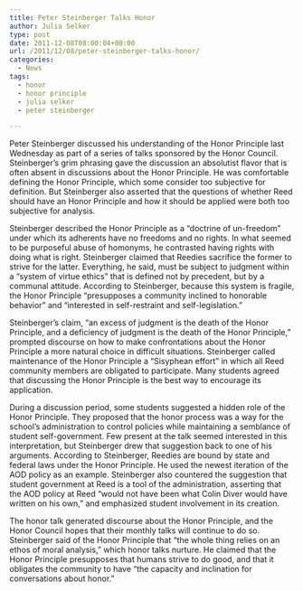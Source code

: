 ```yaml
---
title: Peter Steinberger Talks Honor
author: Julia Selker
type: post
date: 2011-12-08T08:00:04+00:00
url: /2011/12/08/peter-steinberger-talks-honor/
categories:
  - News
tags:
  - honor
  - honor principle
  - julia selker
  - peter steinberger

---
```

Peter Steinberger discussed his understanding of the Honor Principle last Wednesday as part of a series of talks sponsored by the Honor Council. Steinberger’s grim phrasing gave the discussion an absolutist flavor that is often absent in discussions about the Honor Principle. He was comfortable defining the Honor Principle, which some consider too subjective for definition. But Steinberger also asserted that the questions of whether Reed should have an Honor Principle and how it should be applied were both too subjective for analysis.

Steinberger described the Honor Principle as a “doctrine of un-freedom” under which its adherents have no freedoms and no rights. In what seemed to be purposeful abuse of homonyms, he contrasted having rights with doing what is right. Steinberger claimed that Reedies sacrifice the former to strive for the latter. Everything, he said, must be subject to judgment within a “system of virtue ethics” that is defined not by precedent, but by a communal attitude. According to Steinberger, because this system is fragile, the Honor Principle “presupposes a community inclined to honorable behavior” and “interested in self-restraint and self-legislation.”

Steinberger’s claim, “an excess of judgment is the death of the Honor Principle, and a deficiency of judgment is the death of the Honor Principle,” prompted discourse on how to make confrontations about the Honor Principle a more natural choice in difficult situations. Steinberger called maintenance of the Honor Principle a “Sisyphean effort” in which all Reed community members are obligated to participate. Many students agreed that discussing the Honor Principle is the best way to encourage its application.

During a discussion period, some students suggested a hidden role of the Honor Principle. They proposed that the honor process was a way for the school’s administration to control policies while maintaining a semblance of student self-government. Few present at the talk seemed interested in this interpretation, but Steinberger drew that suggestion back to one of his arguments. According to Steinberger, Reedies are bound by state and federal laws under the Honor Principle. He used the newest iteration of the AOD policy as an example. Steinberger also countered the suggestion that student government at Reed is a tool of the administration, asserting that the AOD policy at Reed “would not have been what Colin Diver would have written on his own,” and emphasized student involvement in its creation.

The honor talk generated discourse about the Honor Principle, and the Honor Council hopes that their monthly talks will continue to do so. Steinberger said of the Honor Principle that “the whole thing relies on an ethos of moral analysis,” which honor talks nurture. He claimed that the Honor Principle presupposes that humans strive to do good, and that it obligates the community to have “the capacity and inclination for conversations about honor.”